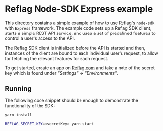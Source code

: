 # Reflag Node-SDK Express example

This directory contains a simple example of how to use Reflag's `node-sdk` with
`Express` framework. The example code sets up a Reflag SDK client, starts a
simple REST API service, and uses a set of predefined features to control
a user's access to the API.

The Reflag SDK client is initialized before the API is started and then, instances
of the client are bound to each individual user's request, to allow for fetching
the relevant features for each request.

To get started, create an app on [Reflag.com](https://bucket.co) and take a note of the
secret key which is found under _"Settings"_ -> _"Environments"_.

## Running

The following code snippet should be enough to demonstrate the functionality
of the SDK:

```sh
yarn install

REFLAG_SECRET_KEY=<secretKey> yarn start
```
